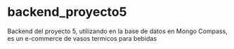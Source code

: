 # backend_proyecto5
Backend del proyecto 5, utilizando en la base de datos en Mongo Compass, es un e-commerce de vasos termicos para bebidas
